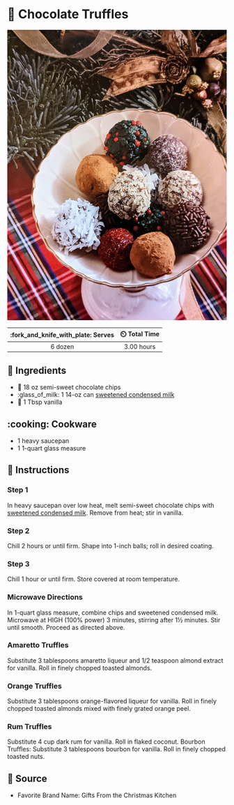 # :chocolate_bar: Chocolate Truffles

![Chocolate Truffles](../assets/images/chocolate-truffles.jpg)

| :fork_and_knife_with_plate: Serves | :timer_clock: Total Time |
|:----------------------------------:|:-----------------------: |
| 6 dozen | 3.00 hours |

## :salt: Ingredients

- :chocolate_bar: 18 oz semi-sweet chocolate chips
- :glass_of_milk: 1 14-oz can [sweetened condensed milk][1]
- :icecream: 1 Tbsp vanilla

## :cooking: Cookware

- 1 heavy saucepan
- 1 1-quart glass measure

## :pencil: Instructions

### Step 1

In heavy saucepan over low heat, melt semi-sweet chocolate chips with [sweetened condensed milk][1]. Remove from heat;
stir in vanilla.

### Step 2

Chill 2 hours or until firm. Shape into 1-inch balls; roll in desired coating.

### Step 3

Chill 1 hour or until firm. Store covered at room temperature.

### Microwave Directions

In 1-quart glass measure, combine chips and sweetened condensed milk. Microwave at HIGH (100%
power) 3 minutes, stirring after 1½ minutes. Stir until smooth. Proceed as directed above.

### Amaretto Truffles

Substitute 3 tablespoons amaretto liqueur and 1/2 teaspoon almond extract for vanilla. Roll in finely
chopped toasted almonds.

### Orange Truffles

Substitute 3 tablespoons orange-flavored liqueur for vanilla. Roll in finely chopped toasted almonds
mixed with finely grated orange peel.

### Rum Truffles

Substitute 4 cup dark rum for vanilla. Roll in flaked coconut. Bourbon Truffles: Substitute 3 tablespoons
bourbon for vanilla. Roll in finely chopped toasted nuts.

## :link: Source

- Favorite Brand Name: Gifts From the Christmas Kitchen

[1]: <../ingredients/sweetened-condensed-milk.md>
